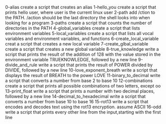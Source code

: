 
0-alias create a script that creates an alias
1-hello_you create a script that prints hello user, where user is the current linux user
2-path add /ction to the PATH. /action should be the last directory the shell looks into when looking for a program
3-paths create a script that counts the number of directories in the PATH
4-global_variables create a script that lists environment variables
5-local_variables create a script that lists all vocal variables and environment variables, and functions
6-create_local_variable creat a script that creates a new local variable
7-create_glbal_variable create a script that creates a new global variable
8-true_knowledge write a script that prints the result of the addition of 128 with the value stored in the environment variable TRUEKNOWLEDGE, followed by a new line
9-divide_and_rule write a script that prints the result of POWER divided by DIVIDE, followed by a new line
10-love_exponent_breath write a script that displays the result of BREATH to the power LOVE
11-binary_to_decimal write a script that converts a number from base 2 to base 10
12-combinations create a script that prints all possible combinations of two letters, except oo
13-print_float write a script that prints a number with two decimal places, followed by a new line
14-decimal_to_hexadecimal write a script that converts a number from base 10 to base 16
15-rot13 write a script that encodes and decodes text using the rot13 encryption. assume ASCII
16-odd write a script that prints every other line from the input,starting with the first line

